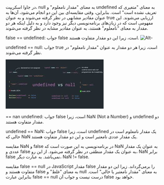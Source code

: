 در جاوا اسکریپت، null به معنای "مقدار نامعلوم" و undefined به معنای "متغیری که تعریف نشده است" است. بنابراین، وقتی مقایسه‌ای بین این دو انجام می‌شود، آن‌ها به عنوان مقادیر مشابهی در نظر گرفته می‌شوند و به عنوان true ارزیابی می‌شوند. این مفهومی است که در زبان‌های برنامه‌نویسی دیگر نیز وجود دارد و به دلیل اینکه هر دو مقدار به معنای "نامعلوم" هستند، به عنوان مقادیر مشابه در نظر گرفته می‌شوند.

false == undefined: جواب false است، زیرا این دو مقدار متفاوت هستند.
![Alt-](/fff.png)

undefined == null: جواب true است، زیرا هر دو مقدار به عنوان "مقدار نامعلوم" در نظر گرفته می‌شوند.

![Alt-](<download%20(2).jfif>)

== nan undefined: جواب false است، زیرا NaN (Not a Number) و undefined دو مقدار متفاوت هستند.

undefined == NaN: جواب false است، زیرا undefined یک مقدار نامعلوم است در حالی که NaN یک مقدار عددی نامعتبر است و این دو مقدار متفاوت هستند.

مقایسه NaN و false در برنامه‌نویسی به این صورت است که NaN به عنوان یک مقدار عددی و false به عنوان یک مقدار منطقی در نظر گرفته می‌شود. از این رو، NaN برابر false نمی‌باشد. به عبارت دیگر، NaN != false.

مقایسه false == null در JavaScript مقدار false را برمی‌گرداند. زیرا این دو مقدار متفاوت هستند و false به معنای "غلط" و null به معنای "مقدار نامعتبر یا خالی" است. بنابراین عبارت false == null درست نیست و جواب آن false خواهد بود.
